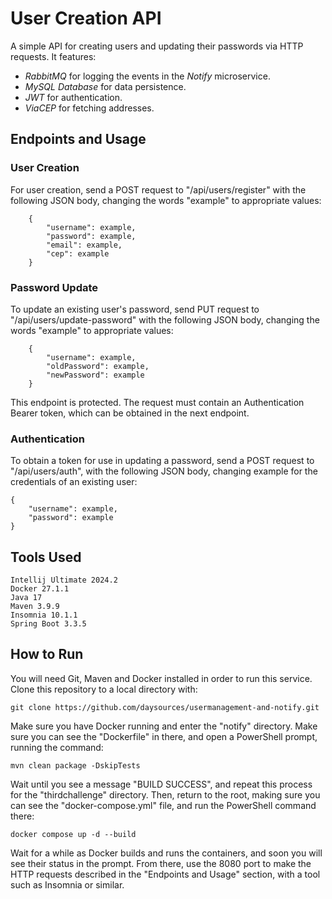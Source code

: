 # User Creation API

 A simple API for creating users and updating their passwords via HTTP requests. It features:
  - *RabbitMQ* for logging the events in the *Notify* microservice.
  - *MySQL Database* for data persistence.
  - *JWT* for authentication.
  - *ViaCEP* for fetching addresses.

## Endpoints and Usage

### User Creation
 For user creation, send a POST request to "/api/users/register" with the following JSON body, changing the words "example" to appropriate values:

        {
            "username": example,
            "password": example,
            "email": example,
            "cep": example
        }
    
### Password Update
 To update an existing user's password, send PUT request to "/api/users/update-password" with the following JSON body, changing the words "example" to appropriate values:

        {
            "username": example,
	        "oldPassword": example,
	        "newPassword": example
        }
 This endpoint is protected. The request must contain an Authentication Bearer token, which can be obtained in the next endpoint.

### Authentication
 To obtain a token for use in updating a password, send a POST request to "/api/users/auth", with the following JSON body, changing example for the credentials of an existing user:

    {
        "username": example,
        "password": example
    }

## Tools Used
    Intellij Ultimate 2024.2
    Docker 27.1.1
    Java 17
    Maven 3.9.9
    Insomnia 10.1.1
    Spring Boot 3.3.5

## How to Run
 You will need Git, Maven and Docker installed in order to run this service. Clone this repository to a local directory with:

    git clone https://github.com/daysources/usermanagement-and-notify.git

Make sure you have Docker running and enter the "notify" directory. Make sure you can see the "Dockerfile" in there, and open a PowerShell prompt, running the command:
    
    mvn clean package -DskipTests
Wait until you see a message "BUILD SUCCESS", and repeat this process for the "thirdchallenge" directory. Then, return to the root, making sure you can see the "docker-compose.yml" file, and run the PowerShell command there:

    docker compose up -d --build

 Wait for a while as Docker builds and runs the containers, and soon you will see their status in the prompt. From there, use the 8080 port to make the HTTP requests described in the "Endpoints and Usage" section, with a tool such as Insomnia or similar.